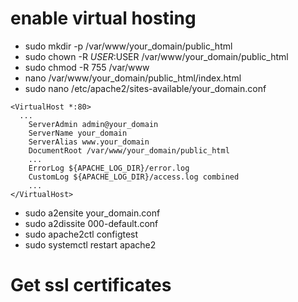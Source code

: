 # enable virtual hosting

- sudo mkdir -p /var/www/your_domain/public_html
- sudo chown -R $USER:$USER /var/www/your_domain/public_html
- sudo chmod -R 755 /var/www
- nano /var/www/your_domain/public_html/index.html
- sudo nano /etc/apache2/sites-available/your_domain.conf

```
<VirtualHost *:80>
  ...
    ServerAdmin admin@your_domain
    ServerName your_domain
    ServerAlias www.your_domain
    DocumentRoot /var/www/your_domain/public_html
    ...
    ErrorLog ${APACHE_LOG_DIR}/error.log
    CustomLog ${APACHE_LOG_DIR}/access.log combined
    ...
</VirtualHost>
```

- sudo a2ensite your_domain.conf
- sudo a2dissite 000-default.conf
- sudo apache2ctl configtest
- sudo systemctl restart apache2

# Get ssl certificates
